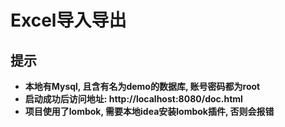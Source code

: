 # Excel导入导出
## 提示
* **本地有Mysql, 且含有名为demo的数据库, 账号密码都为root**
* **启动成功后访问地址: http://localhost:8080/doc.html**
* **项目使用了lombok, 需要本地idea安装lombok插件, 否则会报错**

